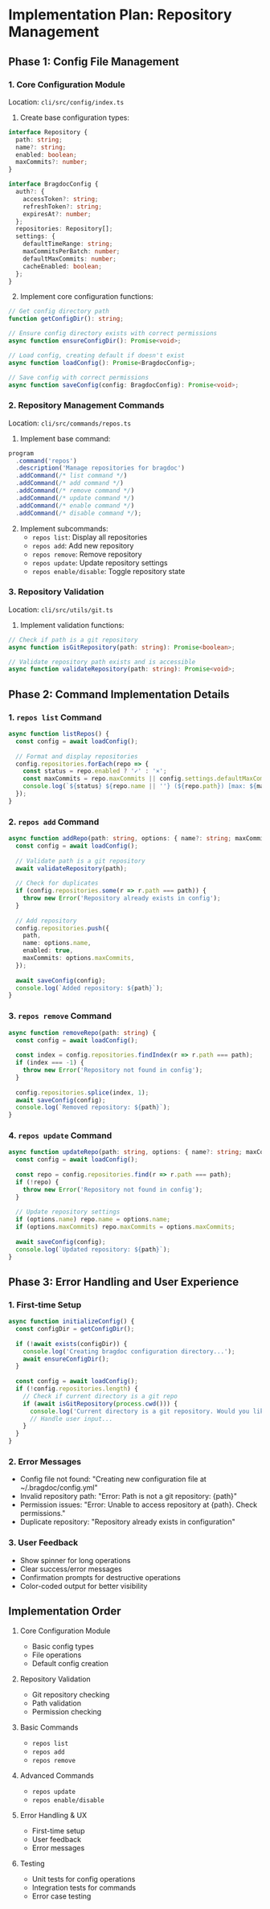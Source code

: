 # Implementation Plan: Repository Management

## Phase 1: Config File Management

### 1. Core Configuration Module
Location: `cli/src/config/index.ts`

1. Create base configuration types:
```typescript
interface Repository {
  path: string;
  name?: string;
  enabled: boolean;
  maxCommits?: number;
}

interface BragdocConfig {
  auth?: {
    accessToken?: string;
    refreshToken?: string;
    expiresAt?: number;
  };
  repositories: Repository[];
  settings: {
    defaultTimeRange: string;
    maxCommitsPerBatch: number;
    defaultMaxCommits: number;
    cacheEnabled: boolean;
  };
}
```

2. Implement core configuration functions:
```typescript
// Get config directory path
function getConfigDir(): string;

// Ensure config directory exists with correct permissions
async function ensureConfigDir(): Promise<void>;

// Load config, creating default if doesn't exist
async function loadConfig(): Promise<BragdocConfig>;

// Save config with correct permissions
async function saveConfig(config: BragdocConfig): Promise<void>;
```

### 2. Repository Management Commands
Location: `cli/src/commands/repos.ts`

1. Implement base command:
```typescript
program
  .command('repos')
  .description('Manage repositories for bragdoc')
  .addCommand(/* list command */)
  .addCommand(/* add command */)
  .addCommand(/* remove command */)
  .addCommand(/* update command */)
  .addCommand(/* enable command */)
  .addCommand(/* disable command */);
```

2. Implement subcommands:
   - `repos list`: Display all repositories
   - `repos add`: Add new repository
   - `repos remove`: Remove repository
   - `repos update`: Update repository settings
   - `repos enable/disable`: Toggle repository state

### 3. Repository Validation
Location: `cli/src/utils/git.ts`

1. Implement validation functions:
```typescript
// Check if path is a git repository
async function isGitRepository(path: string): Promise<boolean>;

// Validate repository path exists and is accessible
async function validateRepository(path: string): Promise<void>;
```

## Phase 2: Command Implementation Details

### 1. `repos list` Command
```typescript
async function listRepos() {
  const config = await loadConfig();
  
  // Format and display repositories
  config.repositories.forEach(repo => {
    const status = repo.enabled ? '✓' : '⨯';
    const maxCommits = repo.maxCommits || config.settings.defaultMaxCommits;
    console.log(`${status} ${repo.name || ''} (${repo.path}) [max: ${maxCommits}]`);
  });
}
```

### 2. `repos add` Command
```typescript
async function addRepo(path: string, options: { name?: string; maxCommits?: number }) {
  const config = await loadConfig();
  
  // Validate path is a git repository
  await validateRepository(path);
  
  // Check for duplicates
  if (config.repositories.some(r => r.path === path)) {
    throw new Error('Repository already exists in config');
  }
  
  // Add repository
  config.repositories.push({
    path,
    name: options.name,
    enabled: true,
    maxCommits: options.maxCommits,
  });
  
  await saveConfig(config);
  console.log(`Added repository: ${path}`);
}
```

### 3. `repos remove` Command
```typescript
async function removeRepo(path: string) {
  const config = await loadConfig();
  
  const index = config.repositories.findIndex(r => r.path === path);
  if (index === -1) {
    throw new Error('Repository not found in config');
  }
  
  config.repositories.splice(index, 1);
  await saveConfig(config);
  console.log(`Removed repository: ${path}`);
}
```

### 4. `repos update` Command
```typescript
async function updateRepo(path: string, options: { name?: string; maxCommits?: number }) {
  const config = await loadConfig();
  
  const repo = config.repositories.find(r => r.path === path);
  if (!repo) {
    throw new Error('Repository not found in config');
  }
  
  // Update repository settings
  if (options.name) repo.name = options.name;
  if (options.maxCommits) repo.maxCommits = options.maxCommits;
  
  await saveConfig(config);
  console.log(`Updated repository: ${path}`);
}
```

## Phase 3: Error Handling and User Experience

### 1. First-time Setup
```typescript
async function initializeConfig() {
  const configDir = getConfigDir();
  
  if (!await exists(configDir)) {
    console.log('Creating bragdoc configuration directory...');
    await ensureConfigDir();
  }
  
  const config = await loadConfig();
  if (!config.repositories.length) {
    // Check if current directory is a git repo
    if (await isGitRepository(process.cwd())) {
      console.log('Current directory is a git repository. Would you like to add it? (Y/n)');
      // Handle user input...
    }
  }
}
```

### 2. Error Messages
- Config file not found: "Creating new configuration file at ~/.bragdoc/config.yml"
- Invalid repository path: "Error: Path is not a git repository: {path}"
- Permission issues: "Error: Unable to access repository at {path}. Check permissions."
- Duplicate repository: "Repository already exists in configuration"

### 3. User Feedback
- Show spinner for long operations
- Clear success/error messages
- Confirmation prompts for destructive operations
- Color-coded output for better visibility

## Implementation Order

1. Core Configuration Module
   - Basic config types
   - File operations
   - Default config creation

2. Repository Validation
   - Git repository checking
   - Path validation
   - Permission checking

3. Basic Commands
   - `repos list`
   - `repos add`
   - `repos remove`

4. Advanced Commands
   - `repos update`
   - `repos enable/disable`

5. Error Handling & UX
   - First-time setup
   - User feedback
   - Error messages

6. Testing
   - Unit tests for config operations
   - Integration tests for commands
   - Error case testing
